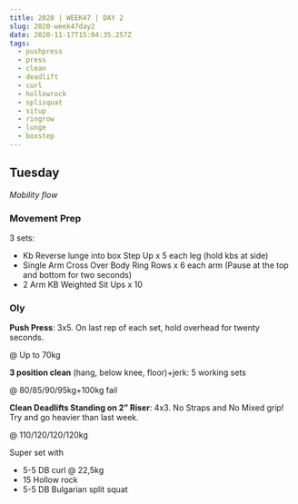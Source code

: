```yaml
---
title: 2020 | WEEK47 | DAY 2
slug: 2020-week47day2
date: 2020-11-17T15:04:35.257Z
tags:
  - pushpress
  - press
  - clean
  - deadlift
  - curl
  - hollowrock
  - splisquat
  - situp
  - ringrow
  - lunge
  - boxstep
---
```

## Tuesday

*Mobility flow*

### Movement Prep

3 sets:

* Kb Reverse lunge into box Step Up x 5 each leg (hold kbs at side)
* Single Arm Cross Over Body Ring Rows x 6 each arm (Pause at the top and bottom for two seconds)
* 2 Arm KB Weighted Sit Ups x 10

### Oly

**Push Press**: 3x5. On last rep of each set, hold overhead for twenty seconds.

@ Up to 70kg

**3 position clean** (hang, below knee, floor)+jerk: 5 working sets

@ 80/85/90/95kg+100kg fail

**Clean Deadlifts Standing on 2” Riser**: 4x3. No Straps and No Mixed grip! Try and go heavier than last week.

@ 110/120/120/120kg

Super set with

* 5-5 DB curl @ 22,5kg
* 15 Hollow rock
* 5-5 DB Bulgarian split squat